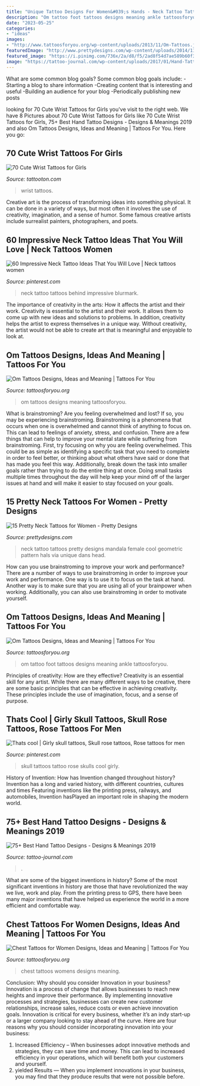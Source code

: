 ```yaml
---
title: "Unique Tattoo Designs For Women&#039;s Hands - Neck Tattoo Tattoos Pretty Designs Mandala Female Cool Geometric Pattern Hals Via Unique Dans Head"
description: "Om tattoo foot tattoos designs meaning ankle tattoosforyou"
date: "2023-05-25"
categories:
- "ideas"
images:
- "http://www.tattoosforyou.org/wp-content/uploads/2013/11/Om-Tattoos.jpg"
featuredImage: "http://www.prettydesigns.com/wp-content/uploads/2014/11/Neck-Tattoo.jpg"
featured_image: "https://i.pinimg.com/736x/2a/d8/f5/2ad8f54d7ae589b60f397ede29217dcb.jpg"
image: "https://tattoo-journal.com/wp-content/uploads/2017/01/Hand-Tattoo-67-768x768.jpg"
---
```



What are some common blog goals?
Some common blog goals include: 
-Starting a blog to share information 
-Creating content that is interesting and useful 
-Building an audience for your blog 
-Periodically publishing new posts

	

		
looking for 70 Cute Wrist Tattoos for Girls you've visit to the right web. We have 8 Pictures about 70 Cute Wrist Tattoos for Girls like 70 Cute Wrist Tattoos for Girls, 75+ Best Hand Tattoo Designs - Designs &amp; Meanings 2019 and also Om Tattoos Designs, Ideas and Meaning | Tattoos For You. Here you go:
		
    
## 70 Cute Wrist Tattoos For Girls

<img loading=lazy src="https://tattooton.com/wp-content/uploads/2016/01/Wrist-Tattoos-Design-19.jpg" onerror="this.onerror=null;this.src='https://tse2.mm.bing.net/th?id=OIP.OpZ2UunezLQIOFMkidGLOgHaJ3&amp;pid=15.1';" alt="70 Cute Wrist Tattoos for Girls">

_Source: tattooton.com_

>wrist tattoos. 

	

Creative art is the process of transforming ideas into something physical. It can be done in a variety of ways, but most often it involves the use of creativity, imagination, and a sense of humor. Some famous creative artists include surrealist painters, photographers, and poets.

    
## 60 Impressive Neck Tattoo Ideas That You Will Love | Neck Tattoos Women

<img loading=lazy src="https://i.pinimg.com/736x/2a/d8/f5/2ad8f54d7ae589b60f397ede29217dcb.jpg" onerror="this.onerror=null;this.src='https://tse4.mm.bing.net/th?id=OIP.6TJGkvgoJWNyTosWLl1VngHaLt&amp;pid=15.1';" alt="60 Impressive Neck Tattoo Ideas That You Will Love | Neck tattoos women">

_Source: pinterest.com_

>neck tattoo tattoos behind impressive blurmark. 

	

The importance of creativity in the arts: How it affects the artist and their work.
Creativity is essential to the artist and their work. It allows them to come up with new ideas and solutions to problems. In addition, creativity helps the artist to express themselves in a unique way. Without creativity, the artist would not be able to create art that is meaningful and enjoyable to look at.

    
## Om Tattoos Designs, Ideas And Meaning | Tattoos For You

<img loading=lazy src="http://www.tattoosforyou.org/wp-content/uploads/2013/11/Om-Tattoos.jpg" onerror="this.onerror=null;this.src='https://tse2.mm.bing.net/th?id=OIP.NrU1ii6Yy38NuOvYJCgPQgHaJ4&amp;pid=15.1';" alt="Om Tattoos Designs, Ideas and Meaning | Tattoos For You">

_Source: tattoosforyou.org_

>om tattoos designs meaning tattoosforyou. 

	

What is brainstroming?
Are you feeling overwhelmed and lost? If so, you may be experiencing brainstroming. Brainstroming is a phenomena that occurs when one is overwhelmed and cannot think of anything to focus on. This can lead to feelings of anxiety, stress, and confusion. There are a few things that can help to improve your mental state while suffering from brainstroming. First, try focusing on why you are feeling overwhelmed. This could be as simple as identifying a specific task that you need to complete in order to feel better, or thinking about what others have said or done that has made you feel this way. Additionally, break down the task into smaller goals rather than trying to do the entire thing at once. Doing small tasks multiple times throughout the day will help keep your mind off of the larger issues at hand and will make it easier to stay focused on your goals.

    
## 15 Pretty Neck Tattoos For Women - Pretty Designs

<img loading=lazy src="http://www.prettydesigns.com/wp-content/uploads/2014/11/Neck-Tattoo.jpg" onerror="this.onerror=null;this.src='https://tse3.mm.bing.net/th?id=OIP.XXZtFrzf7cWWgksrVQ3PNwHaPs&amp;pid=15.1';" alt="15 Pretty Neck Tattoos for Women - Pretty Designs">

_Source: prettydesigns.com_

>neck tattoo tattoos pretty designs mandala female cool geometric pattern hals via unique dans head. 

	

How can you use brainstroming to improve your work and performance?
There are a number of ways to use brainstroming in order to improve your work and performance. One way is to use it to focus on the task at hand. Another way is to make sure that you are using all of your brainpower when working. Additionally, you can also use brainstroming in order to motivate yourself.

    
## Om Tattoos Designs, Ideas And Meaning | Tattoos For You

<img loading=lazy src="http://www.tattoosforyou.org/wp-content/uploads/2013/11/Om-Tattoo-On-Foot.jpg" onerror="this.onerror=null;this.src='https://tse2.mm.bing.net/th?id=OIP.PTp9QaJjjeotsUkkmGi_YgHaIR&amp;pid=15.1';" alt="Om Tattoos Designs, Ideas and Meaning | Tattoos For You">

_Source: tattoosforyou.org_

>om tattoo foot tattoos designs meaning ankle tattoosforyou. 

	

Principles of creativity: How are they effective?
Creativity is an essential skill for any artist. While there are many different ways to be creative, there are some basic principles that can be effective in achieving creativity. These principles include the use of imagination, focus, and a sense of purpose.

    
## Thats Cool | Girly Skull Tattoos, Skull Rose Tattoos, Rose Tattoos For Men

<img loading=lazy src="https://i.pinimg.com/736x/38/0a/c7/380ac7b172898f641e71d1e7292c58b0--peircings-skulls.jpg" onerror="this.onerror=null;this.src='https://tse2.mm.bing.net/th?id=OIP.ZKELkxUK78NEihxwXdnc0ADgEs&amp;pid=15.1';" alt="Thats cool | Girly skull tattoos, Skull rose tattoos, Rose tattoos for men">

_Source: pinterest.com_

>skull tattoos tattoo rose skulls cool girly. 

	

History of Invention: How has Invention changed throughout history?
Invention has a long and varied history, with different countries, cultures and times Featuring inventions like the printing press, railways, and automobiles, Invention hasPlayed an important role in shaping the modern world.

    
## 75+ Best Hand Tattoo Designs - Designs &amp; Meanings 2019

<img loading=lazy src="https://tattoo-journal.com/wp-content/uploads/2017/01/Hand-Tattoo-67-768x768.jpg" onerror="this.onerror=null;this.src='https://tse2.mm.bing.net/th?id=OIP.zIdA2-C6zckj9c6AiqEtzgHaHa&amp;pid=15.1';" alt="75+ Best Hand Tattoo Designs - Designs &amp; Meanings 2019">

_Source: tattoo-journal.com_

>. 

	

What are some of the biggest inventions in history?
Some of the most significant inventions in history are those that have revolutionized the way we live, work and play. From the printing press to GPS, there have been many major inventions that have helped us experience the world in a more efficient and comfortable way.

    
## Chest Tattoos For Women Designs, Ideas And Meaning | Tattoos For You

<img loading=lazy src="https://www.tattoosforyou.org/wp-content/uploads/2017/11/Tattoos-for-Womens-Chest.jpg" onerror="this.onerror=null;this.src='https://tse1.mm.bing.net/th?id=OIP.wSPMU34yWtv7uAdzmJOTigHaJ3&amp;pid=15.1';" alt="Chest Tattoos for Women Designs, Ideas and Meaning | Tattoos For You">

_Source: tattoosforyou.org_

>chest tattoos womens designs meaning. 

	

Conclusion: Why should you consider Innovation in your business?
Innovation is a process of change that allows businesses to reach new heights and improve their performance. By implementing innovative processes and strategies, businesses can create new customer relationships, increase sales, reduce costs or even achieve innovation goals. Innovation is critical for every business, whether it’s an indy start-up or a larger company looking to stay ahead of the curve. Here are four reasons why you should consider incorporating innovation into your business: 
1) Increased Efficiency – When businesses adopt innovative methods and strategies, they can save time and money. This can lead to increased efficiency in your operations, which will benefit both your customers and yourself. 
2) yielded Results — When you implement innovations in your business, you may find that they produce results that were not possible before.


